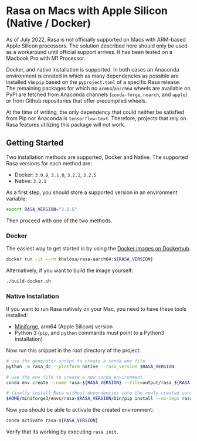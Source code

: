 # Rasa on Macs with Apple Silicon (Native / Docker)

As of July 2022, Rasa is not officially supported on Macs with ARM-based Apple Silicon processors.
The solution described here should only be used as a workaround until official support arrives.
It has been tested on a Macbook Pro with M1 Processor.

Docker, and native installation is supported. In both cases an Anaconda environment is created in which as many dependencies as possible are installed via `pip` based on the `pyproject.toml` of a specific Rasa release.
The remaining packages for which no `arm64`/`aarch64` wheels are available on PyPI are fetched from Anaconda channels (`conda-forge`, `noarch`, and `apple`) or from Github repositories that offer precompiled wheels.

At the time of writing, the only dependency that could neither be satisfied from Pip nor Anaconda is `tensorflow-text`.
Therefore, projects that rely on Rasa features utilizing this package will not work.

## Getting Started

Two installation methods are supported, Docker and Native. The supported Rasa versions for each method are:

- Docker: `3.0.9`, `3.1.0`, `3.2.1`, `3.2.5`
- Native: `3.2.1`

As a first step, you should store a supported version in an environment variable:

```bash
export RASA_VERSION="3.2.5"
```

Then proceed with one of the two methods.

### Docker

The easiest way to get started is by using the [Docker images on Dockerhub](https://hub.docker.com/r/khalosa/rasa-aarch64).

```bash
docker run -it --rm khalosa/rasa-aarch64:${RASA_VERSION}
```

Alternatively, if you want to build the image yourself:

```bash
./build-docker.sh
```

### Native Installation

If you want to run Rasa natively on your Mac, you need to have these tools installed:

- [Miniforge](https://github.com/conda-forge/miniforge), arm64 (Apple Silicon) version
- Python 3 (`pip`, and `python` commands must point to a Python3 installation)

Now run this snippet in the root directory of the project:

```bash
# use the generator script to create a conda env file
python -m rasa_dc --platform native --rasa_version $RASA_VERSION

# use the env file to create a new conda environment
conda env create --name rasa-${RASA_VERSION} --file=output/rasa_${RASA_VERSION}_native_env.yml

# finally install Rasa without dependencies into the newly created conda environment
$HOME/miniforge3/envs/rasa-$RASA_VERSION/bin/pip install --no-deps rasa==$RASA_VERSION
```

Now you should be able to activate the created environment:

```bash
conda activate rasa-${RASA_VERSION}
```

Verify that its working by executing `rasa init`.
